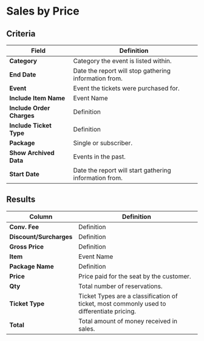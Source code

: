 # Sales by Price

## Criteria

| **Field** | **Definition** |
| --- | --- |
| **Category** | Category the event is listed within. |
| **End Date** | Date the report will stop gathering information from. |
| **Event** | Event the tickets were purchased for. |
| **Include Item Name** | Event Name |
| **Include Order Charges** | Definition |
| **Include Ticket Type** | Definition |
| **Package** | Single or subscriber. |
| **Show Archived Data** | Events in the past. |
| **Start Date** | Date the report will start gathering information from. |

## Results

| **Column** | **Definition** |
| --- | --- |
| **Conv. Fee** | Definition |
| **Discount/Surcharges** | Definition |
| **Gross Price** | Definition |
| **Item** | Event Name |
| **Package Name** | Definition |
| **Price** | Price paid for the seat by the customer. |
| **Qty** | Total number of reservations. |
| **Ticket Type** | Ticket Types are a classification of ticket, most commonly used to differentiate pricing. |
| **Total** | Total amount of money received in sales. |

